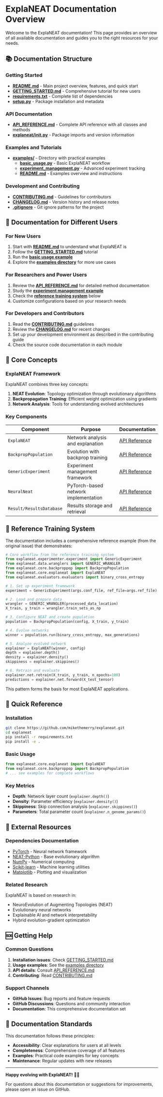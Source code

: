 # ExplaNEAT Documentation Overview

Welcome to the ExplaNEAT documentation! This page provides an overview of all available documentation and guides you to the right resources for your needs.

## 📚 Documentation Structure

### Getting Started
- **[README.md](README.md)** - Main project overview, features, and quick start
- **[GETTING_STARTED.md](GETTING_STARTED.md)** - Comprehensive tutorial for new users
- **[requirements.txt](requirements.txt)** - Complete list of dependencies
- **[setup.py](setup.py)** - Package installation and metadata

### API Documentation
- **[API_REFERENCE.md](API_REFERENCE.md)** - Complete API reference with all classes and methods
- **[explaneat/__init__.py](explaneat/__init__.py)** - Package imports and version information

### Examples and Tutorials
- **[examples/](examples/)** - Directory with practical examples
  - **[basic_usage.py](examples/basic_usage.py)** - Basic ExplaNEAT workflow
  - **[experiment_management.py](examples/experiment_management.py)** - Advanced experiment tracking
  - **[README.md](examples/README.md)** - Examples overview and instructions

### Development and Contributing
- **[CONTRIBUTING.md](CONTRIBUTING.md)** - Guidelines for contributors
- **[CHANGELOG.md](CHANGELOG.md)** - Version history and release notes
- **[.gitignore](.gitignore)** - Git ignore patterns for the project

## 🎯 Documentation for Different Users

### For New Users
1. Start with **[README.md](README.md)** to understand what ExplaNEAT is
2. Follow the **[GETTING_STARTED.md](GETTING_STARTED.md)** tutorial
3. Run the **[basic usage example](examples/basic_usage.py)**
4. Explore the **[examples directory](examples/)** for more use cases

### For Researchers and Power Users
1. Review the **[API_REFERENCE.md](API_REFERENCE.md)** for detailed method documentation
2. Study the **[experiment management example](examples/experiment_management.py)**
3. Check the **[reference training system](#reference-training-system)** below
4. Customize configurations based on your research needs

### For Developers and Contributors
1. Read the **[CONTRIBUTING.md](CONTRIBUTING.md)** guidelines
2. Review the **[CHANGELOG.md](CHANGELOG.md)** for recent changes
3. Set up your development environment as described in the contributing guide
4. Check the source code documentation in each module

## 🧬 Core Concepts

### ExplaNEAT Framework
ExplaNEAT combines three key concepts:

1. **NEAT Evolution**: Topology optimization through evolutionary algorithms
2. **Backpropagation Training**: Efficient weight optimization using gradients
3. **Network Analysis**: Tools for understanding evolved architectures

### Key Components

| Component | Purpose | Documentation |
|-----------|---------|---------------|
| `ExplaNEAT` | Network analysis and explanation | [API Reference](API_REFERENCE.md#explaneat-class) |
| `BackpropPopulation` | Evolution with backprop training | [API Reference](API_REFERENCE.md#backproppopulation-class) |
| `GenericExperiment` | Experiment management framework | [API Reference](API_REFERENCE.md#genericexperiment-class) |
| `NeuralNeat` | PyTorch-based network implementation | [API Reference](API_REFERENCE.md#neuralneat-class) |
| `Result/ResultsDatabase` | Results storage and retrieval | [API Reference](API_REFERENCE.md#results-module) |

## 🔧 Reference Training System

The documentation includes a comprehensive reference example (from the original issue) that demonstrates:

```python
# Core workflow from the reference training system
from explaneat.experimenter.experiment import GenericExperiment
from explaneat.data.wranglers import GENERIC_WRANGLER
from explaneat.core.backproppop import BackpropPopulation
from explaneat.core.explaneat import ExplaNEAT
from explaneat.evaluators.evaluators import binary_cross_entropy

# 1. Set up experiment framework
experiment = GenericExperiment(args.conf_file, ref_file=args.ref_file)

# 2. Load and prepare data
wrangler = GENERIC_WRANGLER(processed_data_location)
X_train, y_train = wrangler.train_sets_as_np

# 3. Configure NEAT and create population
population = BackpropPopulation(config, X_train, y_train)

# 4. Evolve networks
winner = population.run(binary_cross_entropy, max_generations)

# 5. Analyze evolved network
explainer = ExplaNEAT(winner, config)
depth = explainer.depth()
density = explainer.density()
skippiness = explainer.skippines()

# 6. Retrain and evaluate
explainer.net.retrain(X_train, y_train, n_epochs=100)
predictions = explainer.net.forward(X_test_tensor)
```

This pattern forms the basis for most ExplaNEAT applications.

## 📖 Quick Reference

### Installation
```bash
git clone https://github.com/mikethemerry/explaneat.git
cd explaneat
pip install -r requirements.txt
pip install -e .
```

### Basic Usage
```python
from explaneat.core.explaneat import ExplaNEAT
from explaneat.core.backproppop import BackpropPopulation
# ... see examples for complete workflows
```

### Key Metrics
- **Depth**: Network layer count (`explainer.depth()`)
- **Density**: Parameter efficiency (`explainer.density()`)  
- **Skippiness**: Skip connection analysis (`explainer.skippines()`)
- **Parameters**: Total parameter count (`explainer.n_genome_params()`)

## 🔗 External Resources

### Dependencies Documentation
- [PyTorch](https://pytorch.org/docs/) - Neural network framework
- [NEAT-Python](https://neat-python.readthedocs.io/) - Base evolutionary algorithm
- [NumPy](https://numpy.org/doc/) - Numerical computing
- [Scikit-learn](https://scikit-learn.org/stable/) - Machine learning utilities
- [Matplotlib](https://matplotlib.org/stable/) - Plotting and visualization

### Related Research
ExplaNEAT is based on research in:
- NeuroEvolution of Augmenting Topologies (NEAT)
- Evolutionary neural networks
- Explainable AI and network interpretability
- Hybrid evolution-gradient optimization

## 🆘 Getting Help

### Common Questions
1. **Installation issues**: Check [GETTING_STARTED.md](GETTING_STARTED.md#common-issues-and-solutions)
2. **Usage examples**: See the [examples directory](examples/)
3. **API details**: Consult [API_REFERENCE.md](API_REFERENCE.md)
4. **Contributing**: Read [CONTRIBUTING.md](CONTRIBUTING.md)

### Support Channels
- **GitHub Issues**: Bug reports and feature requests
- **GitHub Discussions**: Questions and community interaction
- **Documentation**: This comprehensive documentation set

## 📝 Documentation Standards

This documentation follows these principles:
- **Accessibility**: Clear explanations for users at all levels
- **Completeness**: Comprehensive coverage of all features
- **Examples**: Practical code examples for key concepts
- **Maintenance**: Regular updates with new releases

---

**Happy evolving with ExplaNEAT!** 🧬🤖

For questions about this documentation or suggestions for improvements, please open an issue on GitHub.